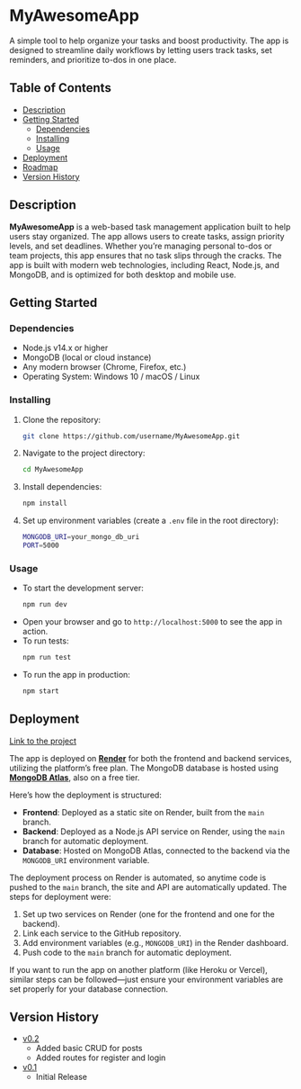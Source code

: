 # MyAwesomeApp

A simple tool to help organize your tasks and boost productivity. The app is designed to streamline daily workflows by letting users track tasks, set reminders, and prioritize to-dos in one place.

## Table of Contents
- [Description](#description)
- [Getting Started](#getting-started)
  - [Dependencies](#dependencies)
  - [Installing](#installing)
  - [Usage](#usage)
- [Deployment](#deployment)
- [Roadmap](#roadmap)
- [Version History](#version-history)

## Description

**MyAwesomeApp** is a web-based task management application built to help users stay organized. The app allows users to create tasks, assign priority levels, and set deadlines. Whether you’re managing personal to-dos or team projects, this app ensures that no task slips through the cracks. The app is built with modern web technologies, including React, Node.js, and MongoDB, and is optimized for both desktop and mobile use.

## Getting Started

### Dependencies

* Node.js v14.x or higher
* MongoDB (local or cloud instance)
* Any modern browser (Chrome, Firefox, etc.)
* Operating System: Windows 10 / macOS / Linux

### Installing

1. Clone the repository:
    ```bash
    git clone https://github.com/username/MyAwesomeApp.git
    ```
2. Navigate to the project directory:
    ```bash
    cd MyAwesomeApp
    ```
3. Install dependencies:
    ```bash
    npm install
    ```
4. Set up environment variables (create a `.env` file in the root directory):
    ```bash
    MONGODB_URI=your_mongo_db_uri
    PORT=5000
    ```

### Usage

* To start the development server:
    ```bash
    npm run dev
    ```
* Open your browser and go to `http://localhost:5000` to see the app in action.
* To run tests:
    ```bash
    npm run test
    ```
* To run the app in production:
    ```bash
    npm start
    ```

## Deployment

[Link to the project](#usage)

The app is deployed on **[Render](https://render.com)** for both the frontend and backend services, utilizing the platform’s free plan. The MongoDB database is hosted using **[MongoDB Atlas](https://www.mongodb.com/atlas)**, also on a free tier.

Here’s how the deployment is structured:
- **Frontend**: Deployed as a static site on Render, built from the `main` branch.
- **Backend**: Deployed as a Node.js API service on Render, using the `main` branch for automatic deployment.
- **Database**: Hosted on MongoDB Atlas, connected to the backend via the `MONGODB_URI` environment variable.

The deployment process on Render is automated, so anytime code is pushed to the `main` branch, the site and API are automatically updated. The steps for deployment were:
1. Set up two services on Render (one for the frontend and one for the backend).
2. Link each service to the GitHub repository.
3. Add environment variables (e.g., `MONGODB_URI`) in the Render dashboard.
4. Push code to the `main` branch for automatic deployment.

If you want to run the app on another platform (like Heroku or Vercel), similar steps can be followed—just ensure your environment variables are set properly for your database connection.


## Version History

* [v0.2]()
    * Added basic CRUD for posts
    * Added routes for register and login
* [v0.1]()
    * Initial Release
